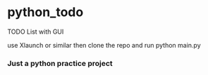 # python_todo

TODO List with GUI

use Xlaunch or similar then clone the repo and run python main.py

### Just a python practice project
